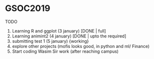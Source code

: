 # GSOC2019
TODO
1. Learning R and ggplot (3 january) [DONE | full]
2. Learning animint2 (4 january) [DONE | upto the required]
3. submitting test 1 (5 january) {working}
4. explore other projects (mofis looks good, in python and ml/ Finance)
5. Start coding Wasim Sir work (after reaching campus)

